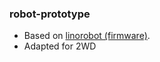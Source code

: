 ### robot-prototype

- Based on [linorobot (firmware)](https://github.com/linorobot/linorobot/tree/master/teensy/firmware).
- Adapted for 2WD